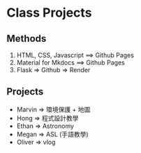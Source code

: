 # Class Projects

## Methods

1. HTML, CSS, Javascript ==> Github Pages
2. Material for Mkdocs ==> Github Pages
3. Flask => Github => Render

## Projects

* Marvin => 環境保護 + 地圖
* Hong => 程式設計教學
* Ethan => Astronomy
* Megan => ASL (手語教學)
* Oliver => vlog
